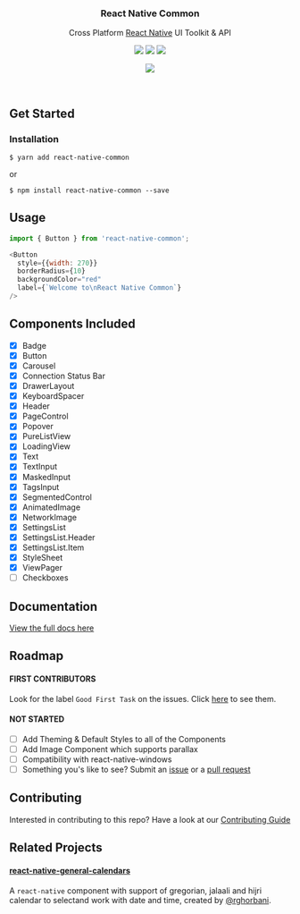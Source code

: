 
<h3 align="center">
  React Native Common
</h3>

<p align="center">
  Cross Platform <a href="https://facebook.github.io/react-native/">React Native</a> UI Toolkit & API
</p>

<p align="center">
  <a href="https://www.npmjs.com/package/react-native-common"><img src="https://img.shields.io/npm/v/react-native-common.svg?style=flat-square"></a>
  <a href="https://www.npmjs.com/package/react-native-common"><img src="https://img.shields.io/npm/dm/react-native-common.svg?style=flat-square"></a>
  <a href="https://travis-ci.org/rghorbani/react-native-common"><img src="https://img.shields.io/travis/rghorbani/react-native-common/master.svg?style=flat-square"></a>
</p>

<p align="center">
  <a href="https://github.com/prettier/prettier"><img src="https://img.shields.io/badge/styled_with-prettier-ff69b4.svg"></a>
</p>

<br />

## Get Started

### Installation

`$ yarn add react-native-common`

or

`$ npm install react-native-common --save`

## Usage

```javascript
import { Button } from 'react-native-common';

<Button
  style={{width: 270}}
  borderRadius={10}
  backgroundColor="red"
  label={`Welcome to\nReact Native Common`}
/>
```

## Components Included

- [x] Badge
- [x] Button
- [x] Carousel
- [x] Connection Status Bar
- [x] DrawerLayout
- [x] KeyboardSpacer
- [x] Header
- [x] PageControl
- [x] Popover
- [x] PureListView
- [x] LoadingView
- [x] Text
- [x] TextInput
- [x] MaskedInput
- [x] TagsInput
- [x] SegmentedControl
- [x] AnimatedImage
- [x] NetworkImage
- [x] SettingsList
- [x] SettingsList.Header
- [x] SettingsList.Item
- [x] StyleSheet
- [x] ViewPager
- [ ] Checkboxes

## Documentation

[View the full docs here](https://rghorbani.github.io/react-native-common/)

## Roadmap

#### FIRST CONTRIBUTORS
Look for the label `Good First Task` on the issues. Click [here](https://github.com/rghorbani/react-native-common/issues?q=is%3Aopen+is%3Aissue+label%3A%22Good+First+Task%22) to see them.

#### NOT STARTED
- [ ] Add Theming & Default Styles to all of the Components
- [ ] Add Image Component which supports parallax
- [ ] Compatibility with react-native-windows
- [ ] Something you's like to see? Submit an [issue](https://github.com/rghorbani/react-native-common/issues/new) or a [pull request](https://github.com/rghorbani/react-native-common/pulls)

## Contributing

Interested in contributing to this repo? Have a look at our [Contributing Guide](https://github.com/rghorbani/react-native-common/blob/master/.github/CONTRIBUTING.MD)

## Related Projects

#### [react-native-general-calendars](https://github.com/rghorbani/react-native-general-calendars)
A `react-native` component with support of gregorian, jalaali and hijri calendar to selectand work with date and time, created by [@rghorbani](https://github.com/rghorbani).
